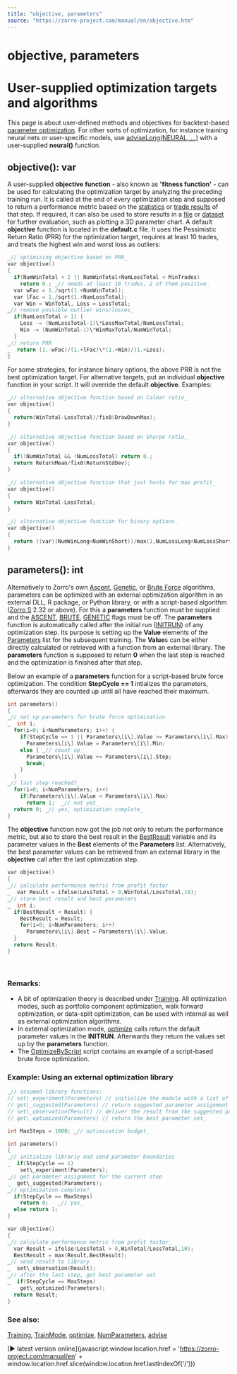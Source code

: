```yaml
---
title: "objective, parameters"
source: "https://zorro-project.com/manual/en/objective.htm"
---
```


# objective, parameters

# User-supplied optimization targets and algorithms

This page is about user-defined methods and objectives for backtest-based [parameter optimization](107_optimize.md). For other sorts of optimization, for instance training neural nets or user-specific models, use [adviseLong(NEURAL, ...)](advisor.md) with a user-supplied **neural()** function.

## objective(): var

A user-supplied **objective** **function** - also known as **'fitness function'** - can be used for calculating the optimization target by analyzing the preceding training run. It is called at the end of every optimization step and supposed to return a performance metric based on the [statistics](116_Statistics_Transformations.md) or [trade results](winloss.md) of that step. If required, it can also be used to store results in a [file](158_File_access.md) or [dataset](125_sortData_sortIdx.md) for further evaluation, such as plotting a 3D parameter chart. A default **objective** function is located in the **default.c** file. It uses the Pessimistic Return Ratio (PRR) for the optimization target, requires at least 10 trades, and treats the highest win and worst loss as outliers:

```c
_// optimizing objective based on PRR_
var objective()
{
  if(NumWinTotal < 2 || NumWinTotal+NumLossTotal < MinTrades) 
    return 0.; _// needs at least 10 trades, 2 of them positive_
  var wFac = 1./sqrt(1.+NumWinTotal); 
  var lFac = 1./sqrt(1.+NumLossTotal);
  var Win = WinTotal, Loss = LossTotal;
_// remove possible outlier wins/losses_
  if(NumLossTotal > 1) {
    Loss -= (NumLossTotal-1)\*LossMaxTotal/NumLossTotal;
    Win -= (NumWinTotal-1)\*WinMaxTotal/NumWinTotal;
  }
_// return PRR
_  return (1.-wFac)/(1.+lFac)\*(1.+Win)/(1.+Loss);
}
```

For some strategies, for instance binary options, the above PRR is not the best optimization target. For alternative targets, put an individual **objective** function in your script. It will override the default **objective**. Examples:

```c
_// alternative objective function based on Calmar ratio_
var objective()
{
  return(WinTotal-LossTotal)/fix0(DrawDownMax);
}

_// alternative objective function based on Sharpe ratio_
var objective()
{
  if(!NumWinTotal && !NumLossTotal) return 0.;
  return ReturnMean/fix0(ReturnStdDev);
}

_// alternative objective function that just hunts for max profit_
var objective()
{
  return WinTotal-LossTotal;
}

_// alternative objective function for binary options_
var objective()
{
  return ((var)(NumWinLong+NumWinShort))/max(1,NumLossLong+NumLossShort);
}
```
  

## parameters(): int

Alternatively to Zorro's own [Ascent](016_OptimalF_money_management.md), [Genetic](016_OptimalF_money_management.md), or [Brute Force](016_OptimalF_money_management.md) algorithms, parameters can be optimized with an external optimization algorithm in an external DLL, R package, or Python library, or with a script-based algorithm  ([Zorro S](restrictions.md) 2.32 or above). For this a **parameters** function must be supplied and the [ASCENT](016_OptimalF_money_management.md), [BRUTE](016_OptimalF_money_management.md), [GENETIC](016_OptimalF_money_management.md) flags must be off. The **parameters** function is automatically called after the initial run ([INITRUN](is.md)) of any optimization step. Its purpose is setting up the **Value** elements of the [Parameters](016_OptimalF_money_management.md) list for the subsequent training. The **Value**s can be either directly calculated or retrieved with a function from an external library. The **parameters** function is supposed to return **0** when the last step is reached and the optimization is finished after that step.

Below an example of a **parameters** function for a script-based brute force optimization. The condition **StepCycle == 1** intializes the parameters, afterwards they are counted up until all have reached their maximum.

```c
int parameters()
{
_// set up parameters for brute force optimization
_  int i;
  for(i=0; i<NumParameters; i++) {
    if(StepCycle == 1 || Parameters\[i\].Value >= Parameters\[i\].Max)
      Parameters\[i\].Value = Parameters\[i\].Min;
    else { _// count up_
      Parameters\[i\].Value += Parameters\[i\].Step;
      break;
    } 
  }
_// last step reached?_
  for(i=0; i<NumParameters; i++)
    if(Parameters\[i\].Value < Parameters\[i\].Max)
      return 1;  _// not yet_
  return 0; _// yes, optimization complete_
}
```

The **objective** function now got the job not only to return the performance metric, but also to store the best result in the [BestResult](016_OptimalF_money_management.md) variable and its parameter values in the **Best** elements of the **Parameters** list. Alternatively, the best parameter values can be retrieved from an external library in the **objective** call after the last optimization step.

```c
var objective()
{
_// calculate performance metric from profit factor
_  var Result = ifelse(LossTotal > 0,WinTotal/LossTotal,10);
_// store best result and best parameters
_  int i;
  if(BestResult < Result) {
    BestResult = Result;
    for(i=0; i<NumParameters; i++)
      Parameters\[i\].Best = Parameters\[i\].Value;
  }
  return Result;
}
```
 

### Remarks:

*   A bit of optimization theory is described under [Training](007_Training.md). All optimization modes, such as portfolio component optimization, walk forward optimization, or data-split optimization, can be used with internal as well as external optimization algorithms.
*   In external optimization mode, [optimize](107_optimize.md) calls return the default parameter values in the **INITRUN**. Afterwards they return the values set up by the **parameters** function.
*   The [OptimizeByScript](020_Included_Scripts.md) script contains an example of a script-based brute force optimization.

### Example: Using an external optimization library

```c
_// assumed library functions:
// set\_experiment(Parameters) // initialize the module with a list of parameters
// get\_suggested(Parameters) // return suggested parameter assignment
// set\_observation(Result) // deliver the result from the suggested parameters
// get\_optimized(Parameters) // return the best parameter set_

int MaxSteps = 1000; _// optimization budget_

int parameters()
{
_// initialize librariy and send parameter boundaries
_  if(StepCycle == 1)
    set\_experiment(Parameters);
_// get parameter assignment for the current step
_  get\_suggested(Parameters); 
_// optimization complete?_
  if(StepCycle == MaxSteps) 
    return 0;	_// yes_
  else return 1;
}

var objective()
{
_// calculate performance metric from profit factor_
  var Result = ifelse(LossTotal > 0,WinTotal/LossTotal,10);
  BestResult = max(Result,BestResult);
_// send result to library
_  set\_observation(Result);
_// after the last step, get best parameter set 
_  if(StepCycle == MaxSteps) 
    get\_optimized(Parameters);  
  return Result;
}
```

### See also:

[Training](007_Training.md), [TrainMode](016_OptimalF_money_management.md), [optimize](107_optimize.md), [NumParameters](016_OptimalF_money_management.md), [advise](advisor.md)

[► latest version online](javascript:window.location.href = 'https://zorro-project.com/manual/en' + window.location.href.slice\(window.location.href.lastIndexOf\('/'\)\))